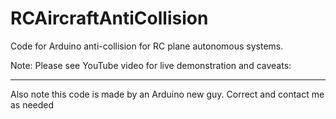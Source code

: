 # RCAircraftAntiCollision
Code for Arduino anti-collision for RC plane autonomous systems.

Note:
Please see YouTube video for live demonstration and caveats:
____________
Also note this code is made by an Arduino new guy. Correct and contact me as needed
